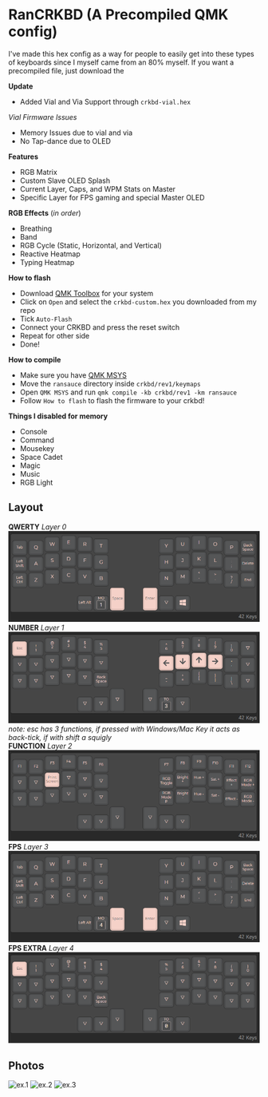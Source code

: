 # RanCRKBD (A Precompiled QMK config)

I've made this hex config as a way for people to easily get into these types of keyboards since I myself came from an 80% myself. If you want a precompiled file, just download the 

**Update**
- Added Vial and Via Support through `crkbd-vial.hex`

*Vial Firmware Issues*
- Memory Issues due to vial and via
- No Tap-dance due to OLED

**Features**
- RGB Matrix
- Custom Slave OLED Splash
- Current Layer, Caps, and WPM Stats on Master
- Specific Layer for FPS gaming and special Master OLED 

**RGB Effects** (*in order*)
- Breathing
- Band
- RGB Cycle (Static, Horizontal, and Vertical)
- Reactive Heatmap
- Typing Heatmap

**How to flash**
- Download [QMK Toolbox](https://github.com/qmk/qmk_toolbox/releases) for your system
- Click on `Open` and select the `crkbd-custom.hex` you downloaded from my repo
- Tick `Auto-Flash`
- Connect your CRKBD and press the reset switch
- Repeat for other side
- Done!

**How to compile**
- Make sure you have [QMK MSYS](https://msys.qmk.fm/)
- Move the `ransauce` directory inside `crkbd/rev1/keymaps`
- Open `QMK MSYS` and run `qmk compile -kb crkbd/rev1 -km ransauce`
- Follow `How to flash` to flash the firmware to your crkbd!

**Things I disabled for memory**
- Console
- Command
- Mousekey
- Space Cadet
- Magic
- Music
- RGB Light

## Layout
**QWERTY** *Layer 0*<br>
![QWERTY](./src/layer0.png)<br>
**NUMBER** *Layer 1*<br>
![NUMBER](./src/layer1.png)<br>
*note: esc has 3 functions, if pressed with Windows/Mac Key it acts as back-tick, if with shift a squigly*<br>
**FUNCTION** *Layer 2*<br>
![FUNCTION](./src/layer2.png)<br>
**FPS** *Layer 3*<br>
![FPS](./src/layer3.png)<br>
**FPS EXTRA** *Layer 4*<br>
![FPS EXTRA](./src/layer4.png)

## Photos
![ex.1](./src/crkbdex-1.png)
![ex.2](./src/crkbdex-2.png)
![ex.3](./src/crkbdex-3.png)